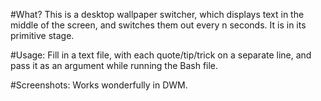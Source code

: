 #What?
This is a desktop wallpaper switcher, which displays text in the middle of the screen, and switches them out every n seconds. It is in its primitive stage.

#Usage:
Fill in a text file, with each quote/tip/trick on a separate line, and pass it as an argument while running the Bash file.

#Screenshots:
Works wonderfully in DWM.
